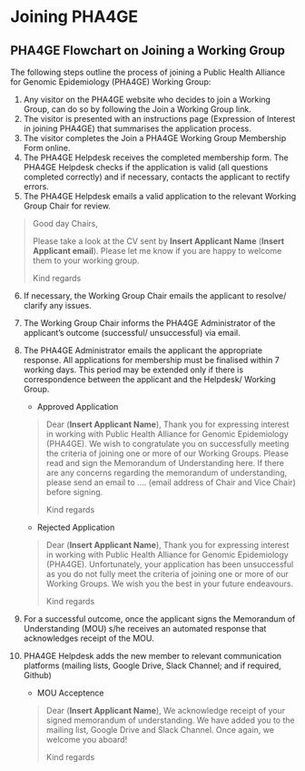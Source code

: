 # Joining PHA4GE

## PHA4GE Flowchart on Joining a Working Group

The following steps outline the process of joining a Public Health Alliance for Genomic Epidemiology (PHA4GE) Working Group:

1. Any visitor on the PHA4GE website who decides to join a Working Group, can do so by following the Join a Working Group link. 
2. The visitor is presented with an instructions page (Expression of Interest in joining PHA4GE) that summarises the application process.  
3. The visitor completes the Join a PHA4GE Working Group Membership Form online. 
4. The PHA4GE Helpdesk receives the completed membership form. The PHA4GE Helpdesk checks if the application is valid (all questions completed correctly) and if necessary, contacts the applicant to rectify errors. 
5. The PHA4GE Helpdesk emails a valid application to the relevant Working Group Chair for review.
> Good day Chairs,
>
>Please take a look at the CV sent by **Insert Applicant Name** (**Insert Applicant email**). Please let me know if you are happy to welcome them to your working group.
>
>Kind regards

6. If necessary, the Working Group Chair emails the applicant to resolve/ clarify any issues.
7. The Working Group Chair informs the PHA4GE Administrator of the applicant’s outcome (successful/ unsuccessful) via email.
8. The PHA4GE Administrator emails the applicant the appropriate response. All applications for membership must be finalised within 7 working days. This period may be extended only if there is correspondence between the applicant and the Helpdesk/ Working Group.
    - Approved Application
    > Dear (**Insert Applicant Name**),
    > Thank you for expressing interest in working with Public Health Alliance for Genomic Epidemiology (PHA4GE). We wish to congratulate you on successfully meeting the criteria of joining one or more of our Working Groups. 
    > Please read and sign the Memorandum of Understanding here.
    > If there are any concerns regarding the memorandum of understanding, please send an email to …. (email address of Chair and Vice Chair) before signing.
    >
    > Kind regards

    - Rejected Application
    > Dear (**Insert Applicant Name**),
    > Thank you for expressing interest in working with Public Health Alliance for Genomic Epidemiology (PHA4GE). Unfortunately, your application has been unsuccessful as you do not fully meet the criteria of joining one or more of our Working Groups. 
    > We wish you the best in your future endeavours.
    >
    > Kind regards


9. For a successful outcome, once the applicant signs the Memorandum of Understanding (MOU) s/he receives an automated response that acknowledges receipt of the MOU.
10. PHA4GE Helpdesk adds the new member to relevant communication platforms (mailing lists, Google Drive, Slack Channel; and if required, Github)

    - MOU Acceptence
    > Dear (**Insert Applicant Name**),
    > We acknowledge receipt of your signed memorandum of understanding. We have added you to the mailing list, Google Drive and Slack Channel.
    > Once again, we welcome you aboard!
    >
    > Kind regards